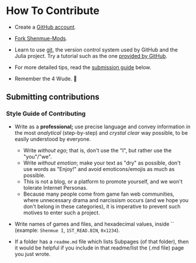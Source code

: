# How To Contribute

* Create a [GitHub account](https://github.com/signup/free).

* [Fork Shenmue-Mods](https://github.com/Shenmue-Mods/Shenmue-Mods/fork).

* Learn to use [git](http://git-scm.com), the version control system used by GitHub and the Julia project. Try a tutorial such as the one [provided by GitHub](http://try.GitHub.io/levels/1/challenges/1).

* For more detailed tips, read the [submission guide](https://github.com/Shenmue-Mods/Shenmue-Mods/blob/master/CONTRIBUTING.md#submitting-contributions) below.

* Remember the 4 Wude. :pray:

## Submitting contributions

### Style Guide of Contributing

* Write as a **professional;** use precise language and convey information in the most *analytical* (step-by-step) and *crystal clear* way possible, to be easily understood by everyone.

  * Write *without ego*; that is, don't use the "I", but rather use the "you"/"we".
  * Write *without emotion*; make your text as "dry" as possible, don't use words as "Enjoy!" and avoid emoticons/emojis as much as possible.
  * This is not a blog, or a platform to promote yourself, and we won't tolerate Internet Personas.
  * Because many people come from game fan web communities, where unnecessary drama and narcissism occurs (and we hope you don't belong in these categories), it is imperative to prevent such motives to enter such a project.

* Write names of games and files, and hexadecimal values, inside \`\` (example: `Shenmue I`, `1ST_READ.BIN`, `0x1234`).
* If a folder has a `readme.md` file which lists Subpages (of that folder), then it would be helpful if you include in that readme/list the (.md file) page you just wrote.
